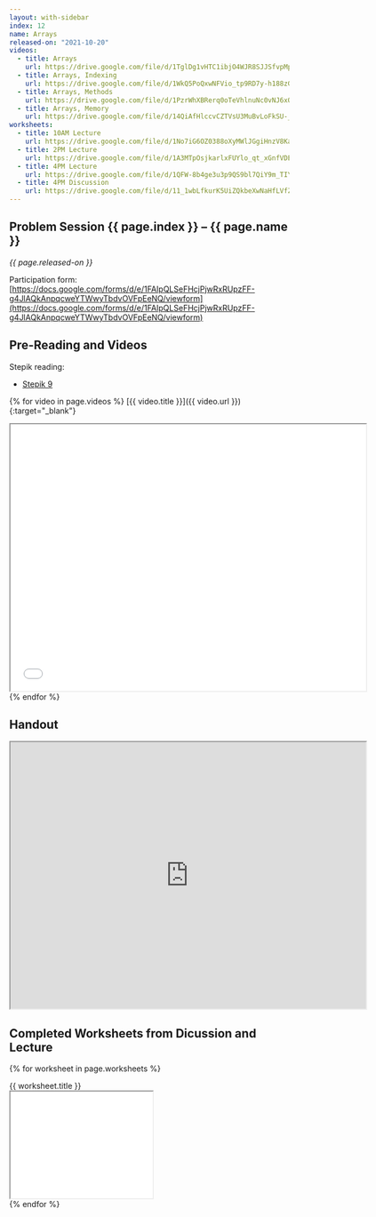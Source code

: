 ```yaml
---
layout: with-sidebar
index: 12
name: Arrays
released-on: "2021-10-20"
videos:
  - title: Arrays
    url: https://drive.google.com/file/d/1TglDg1vHTC1ibjO4WJR8SJJSfvpMp9fC
  - title: Arrays, Indexing
    url: https://drive.google.com/file/d/1WkQ5PoQxwNFVio_tp9RD7y-h188zGKoF
  - title: Arrays, Methods
    url: https://drive.google.com/file/d/1PzrWhXBRerq0oTeVhlnuNc0vNJ6xQW9k
  - title: Arrays, Memory
    url: https://drive.google.com/file/d/14QiAfHlccvCZTVsU3MuBvLoFkSU-_UAo
worksheets:
  - title: 10AM Lecture
    url: https://drive.google.com/file/d/1No7iG6OZ0388oXyMWlJGgiHnzV8KazOe
  - title: 2PM Lecture
    url: https://drive.google.com/file/d/1A3MTpOsjkarlxFUYlo_qt_xGnfVDEyoB
  - title: 4PM Lecture
    url: https://drive.google.com/file/d/1QFW-8b4ge3u3p9QS9bl7QiY9m_TIYdmI
  - title: 4PM Discussion
    url: https://drive.google.com/file/d/11_1wbLfkurK5UiZQkbeXwNaHfLVfZEkV
---
```



## Problem Session {{ page.index }} – {{ page.name }}

_{{ page.released-on }}_

Participation form: [https://docs.google.com/forms/d/e/1FAIpQLSeFHcjPjwRxRUpzFF-g4JlAQkAnpqcweYTWwyTbdvOVFpEeNQ/viewform](https://docs.google.com/forms/d/e/1FAIpQLSeFHcjPjwRxRUpzFF-g4JlAQkAnpqcweYTWwyTbdvOVFpEeNQ/viewform)

## Pre-Reading and Videos

Stepik reading:
- [Stepik 9](https://stepik.org/lesson/579631/step/1?unit=574281)

{% for video in page.videos %}
[{{ video.title }}]({{ video.url }}){:target="_blank"}

<iframe src="{{ video.url }}/preview" width="640" height="480" allow="autoplay"></iframe>
{% endfor %}

## Handout

<iframe src="https://drive.google.com/file/d/1rxrVoNarZNfsRsKtY7QrG4sOh-XgPbSx/preview" width="640" height="480" allow="autoplay"></iframe>

## Completed Worksheets from Dicussion and Lecture

{% for worksheet in page.worksheets %}
<div class="worksheetBox">
{{ worksheet.title }}
<br>
<iframe src="{{ worksheet.url }}/preview" width="256" height="192" allow="autoplay"></iframe>
</div>
{% endfor %}
